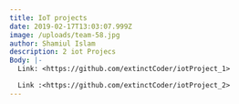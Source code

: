```yaml
---
title: IoT projects
date: 2019-02-17T13:03:07.999Z
image: /uploads/team-58.jpg
author: Shamiul Islam
description: 2 iot Projecs
Body: |-
  Link: <https://github.com/extinctCoder/iotProject_1>

  Link :<https://github.com/extinctCoder/iotProject_2>
---
```


